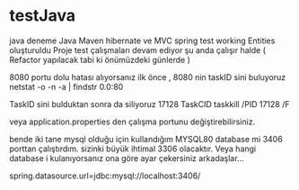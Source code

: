 # testJava
java deneme
Java Maven hibernate ve MVC spring test working
Entities oluşturuldu
Proje test çalışmaları devam ediyor şu anda çalışır halde ( Refactor yapılacak tabi ki önümüzdeki günlerde ) 

8080 portu dolu hatası alıyorsanız ilk önce , 8080 nin taskID sini buluyoruz
netstat -o -n -a | findstr 0.0:80

TaskID sini bulduktan sonra da siliyoruz 17128 TaskCID
taskkill /PID 17128  /F

veya application.properties den çalışma portunu değiştirebilirsiniz.

bende iki tane mysql olduğu için kullandığım MYSQL80 database mi 3406 porttan çalıştırdım. sizinki büyük ihtimal 3306 olacaktır. Veya hangi database i kulanıyorsanız ona göre ayar çekersiniz arkadaşlar... 

spring.datasource.url=jdbc:mysql://localhost:3406/


